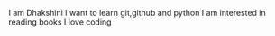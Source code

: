 I am Dhakshini
I want to learn git,github and python
I am interested in reading books
I love coding
